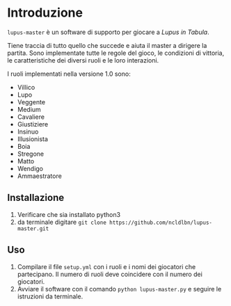 # Introduzione
`lupus-master` è un software di supporto per giocare a *Lupus in Tabula*.

Tiene traccia di tutto quello che succede e aiuta il master a dirigere la partita.
Sono implementate tutte le regole del gioco, le condizioni di vittoria, le caratteristiche dei diversi ruoli e le loro interazioni.

I ruoli implementati nella versione 1.0 sono:
- Villico
- Lupo
- Veggente
- Medium
- Cavaliere
- Giustiziere
- Insinuo
- Illusionista
- Boia
- Stregone
- Matto
- Wendigo
- Ammaestratore

## Installazione
1. Verificare che sia installato python3
2. da terminale digitare `git clone https://github.com/ncldlbn/lupus-master.git`

## Uso
1. Compilare il file `setup.yml` con i ruoli e i nomi dei giocatori che partecipano. 
Il numero di ruoli deve coincidere con il numero dei giocatori.
2. Avviare il software con il comando `python lupus-master.py` e seguire le istruzioni da terminale.